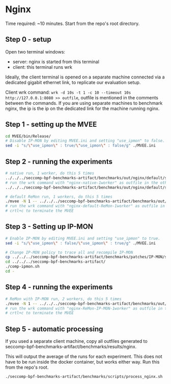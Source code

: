 # Nginx

Time required: ~10 minutes.  Start from the repo's root directory.

## Step 0 - setup

Open two terminal windows: 
- server: nginx is started from this terminal
- client: this terminal runs wrk

Ideally, the client terminal is opened on a separate machine connected via a dedicated gigabit ethernet link, to replicate our evaluation setup.

Client wrk command: `wrk -d 10s -t 1 -c 10 --timeout 10s http://127.0.0.1:8080 >> outfile`, outfile is mentioned in the comments between the commands. If you are using separate machines to benchmark nginx, the ip is the ip on the dedicated link for the machine running nginx.

## Step 1 - setting up the MVEE

```bash
cd MVEE/bin/Release/
# Disable IP-MON by editing MVEE.ini and setting "use_ipmon" to false.
sed -i "s/\"use_ipmon\" : true/\"use_ipmon\" : false/g" ./MVEE.ini
```

## Step 2 - running the experiments

```bash
# native run, 1 worker, do this 5 times
../../../seccomp-bpf-benchmarks-artifact/benchmarks/out/nginx/default/sbin/nginx
# run the wrk command with "nginx-native-1worker" as outfile in the other terminal and wait for the results
../../../seccomp-bpf-benchmarks-artifact/benchmarks/out/nginx/default/sbin/nginx -s stop

# default ReMon run, 1 workers, do this 5 times
./mvee -N 1 -- ../../../seccomp-bpf-benchmarks-artifact/benchmarks/out/nginx/default/sbin/nginx
# run the wrk command with "nginx-default-ReMon-1worker" as outfile in the other terminal and wait for the results
# crtl+c to terminate the MVEE
```

## Step 3 - Setting up IP-MON

```bash
# Enable IP-MON by editing MVEE.ini and setting "use_ipmon" to true.
sed -i "s/\"use_ipmon\" : false/\"use_ipmon\" : true/g" ./MVEE.ini

# Change IP-MON policy to trace all and recompile IP-MON
cp ../../../seccomp-bpf-benchmarks-artifact/benchmarks/patches/IP-MON/seccomp_bpf_policy_nginx.json ../../../IP-MON/seccomp_bpf_policy.json
cd ../../../seccomp-bpf-benchmarks-artifact/
./comp-ipmon.sh
cd -
```

## Step 4 - running the experiments

```bash
# ReMon with IP-MON run, 2 workers, do this 5 times
./mvee -N 1 -- ../../../seccomp-bpf-benchmarks-artifact/benchmarks/out/nginx/default/sbin/nginx
# run the wrk command with "nginx-ReMon-IP-MON-1worker" as outfile in the other terminal and wait for the results
# crtl+c to terminate the MVEE
```

## Step 5 - automatic processing

If you used a separate client machine, copy all outfiles generated to seccomp-bpf-benchmarks-artifact/benchmarks/results/nginx.

This will output the average of the runs for each experiment. This does not have to be run inside the docker container,
but works either way. Run this from the repo's root.

```bash
./seccomp-bpf-benchmarks-artifact/benchmarks/scripts/process_nginx.sh
```